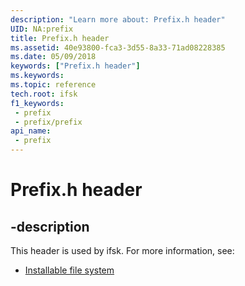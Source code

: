 ```yaml
---
description: "Learn more about: Prefix.h header"
UID: NA:prefix
title: Prefix.h header
ms.assetid: 40e93800-fca3-3d55-8a33-71ad08228385
ms.date: 05/09/2018
keywords: ["Prefix.h header"]
ms.keywords: 
ms.topic: reference
tech.root: ifsk
f1_keywords:
 - prefix
 - prefix/prefix
api_name:
 - prefix
---
```


# Prefix.h header


## -description

This header is used by ifsk. For more information, see:

- [Installable file system](../_ifsk/index.md)


